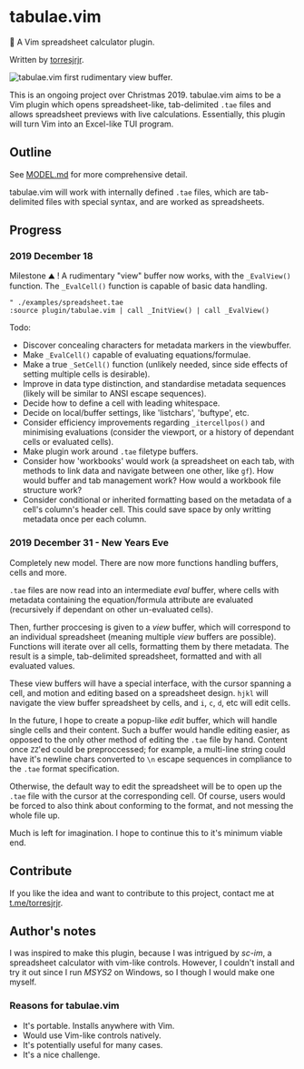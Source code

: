 tabulae.vim
===========
📖 A Vim spreadsheet calculator plugin.

Written by [torresjrjr](https://t.me/torresjrjr).

![tabulae.vim first rudimentary view buffer.](https://i.imgur.com/xKUxkio.png)

This is an ongoing project over Christmas 2019. tabulae.vim aims to be a Vim plugin
which opens spreadsheet-like, tab-delimited `.tae` files and allows spreadsheet
previews with live calculations. Essentially, this plugin will turn Vim into an
Excel-like TUI program.

Outline
-------
See [MODEL.md](MODEL.md) for more comprehensive detail.

tabulae.vim will work with internally defined `.tae` files, which are
tab-delimited files with special syntax, and are worked as spreadsheets.

Progress
--------

### 2019 December 18
Milestone ⛰️ ! A rudimentary "view" buffer now works, with the `_EvalView()`
function. The `_EvalCell()` function is capable of basic data handling.

```vim
" ./examples/spreadsheet.tae
:source plugin/tabulae.vim | call _InitView() | call _EvalView() 
```

Todo:
- Discover concealing characters for metadata markers in the viewbuffer.
- Make `_EvalCell()` capable of evaluating equations/formulae.
- Make a true `_SetCell()` function (unlikely needed, since side effects of
  setting multiple cells is desirable).
- Improve in data type distinction, and standardise metadata sequences (likely
  will be similar to ANSI escape sequences).
- Decide how to define a cell with leading whitespace.
- Decide on local/buffer settings, like 'listchars', 'buftype', etc.
- Consider efficiency improvements regarding `_itercellpos()` and minimising
  evaluations (consider the viewport, or a history of dependant cells or
  evaluated cells).
- Make plugin work around `.tae` filetype buffers.
- Consider how 'workbooks' would work (a spreadsheet on each tab, with methods
  to link data and navigate between one other, like `gf`). How would buffer
  and tab management work? How would a workbook file structure work?
- Consider conditional or inherited formatting based on the metadata of a
  cell's column's header cell. This could save space by only writting metadata
  once per each column.

### 2019 December 31 - New Years Eve
Completely new model. There are now more functions handling buffers, cells and
more.

`.tae` files are now read into an intermediate _eval_ buffer, where cells
with metadata containing the equation/formula attribute are evaluated
(recursively if dependant on other un-evaluated cells).

Then, further proccesing is given to a _view_ buffer, which will correspond to an
individual spreadsheet (meaning multiple _view_ buffers are possible). Functions
will iterate over all cells, formatting them by there metadata. The result is a
simple, tab-delimited spreadsheet, formatted and with all evaluated values.

These view buffers will have a special interface, with the cursor spanning a
cell, and motion and editing based on a spreadsheet design. `hjkl` will navigate
the view buffer spreadsheet by cells, and `i`, `c`, `d`, etc will edit cells.

In the future, I hope to create a popup-like _edit_ buffer, which will handle
single cells and their content. Such a buffer would handle editing easier, as
opposed to the only other method of editing the `.tae` file by hand. Content
once `ZZ`'ed could be preproccessed; for example, a multi-line string could have
it's newline chars converted to `\n` escape sequences in compliance to the
`.tae` format specification.

Otherwise, the default way to edit the spreadsheet will be to open up the `.tae`
file with the cursor at the corresponding cell. Of course, users would be forced
to also think about conforming to the format, and not messing the whole file up.

Much is left for imagination. I hope to continue this to it's minimum viable end.

Contribute
----------
If you like the idea and want to contribute to this project, contact me at
[t.me/torresjrjr](https://t.me/torresjrjr).

Author's notes
-------------
I was inspired to make this plugin, because I was intrigued by _sc-im_, a
spreadsheet calculator with vim-like controls. However, I couldn't install and
try it out since I run _MSYS2_ on Windows, so I though I would make one myself.

### Reasons for tabulae.vim
- It's portable. Installs anywhere with Vim.
- Would use Vim-like controls natively.
- It's potentially useful for many cases.
- It's a nice challenge.
